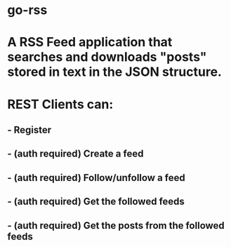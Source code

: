 # go-rss

# A RSS Feed application that searches and downloads "posts" stored in text in the JSON structure. 
# REST Clients can:
## - Register
## - (auth required) Create a feed
## - (auth required) Follow/unfollow a feed
## - (auth required) Get the followed feeds
## - (auth required) Get the posts from the followed feeds
